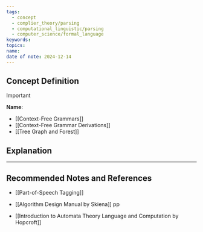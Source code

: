 ```yaml
---
tags:
  - concept
  - complier_theory/parsing
  - computational_linguistic/parsing
  - computer_science/formal_language
keywords: 
topics: 
name: 
date of note: 2024-12-14
---
```


## Concept Definition

>[!important]
>**Name**: 



- [[Context-Free Grammars]]
- [[Context-Free Grammar Derivations]]
- [[Tree Graph and Forest]]


## Explanation





-----------
##  Recommended Notes and References

- [[Part-of-Speech Tagging]]

- [[Algorithm Design Manual by Skiena]] pp 
- [[Introduction to Automata Theory Language and Computation by Hopcroft]]